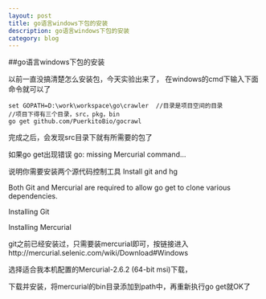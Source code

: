 ```yaml
---
layout: post
title: go语言windows下包的安装
description: go语言windows下包的安装
category: blog
---
```





##go语言windows下包的安装

以前一直没搞清楚怎么安装包，今天实验出来了，
在windows的cmd下输入下面命令就可以了

	set GOPATH=D:\work\workspace\go\crawler  //目录是项目空间的目录
	//项目下得有三个目录，src，pkg，bin
	go get github.com/PuerkitoBio/gocrawl

完成之后，会发现src目录下就有所需要的包了

如果go get出现错误
	go: missing Mercurial command...
	
说明你需要安装两个源代码控制工具
Install git and hg

Both Git and Mercurial are required to allow go get to clone various dependencies.

Installing Git

Installing Mercurial

git之前已经安装过，只需要装mercurial即可，按链接进入http://mercurial.selenic.com/wiki/Download#Windows

选择适合我本机配置的Mercurial-2.6.2 (64-bit msi)下载，

下载并安装，将mercurial的bin目录添加到path中，再重新执行go get就OK了



